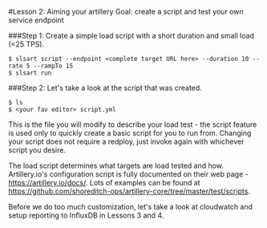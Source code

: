 #Lesson 2: Aiming your artillery
Goal: create a script and test your own service endpoint

###Step 1: Create a simple load script with a short duration and small load (<25 TPS).

```
$ slsart script --endpoint <complete target URL here> --duration 10 --rate 5 --rampTo 15
$ slsart run
```

###Step 2: Let's take a look at the script that was created.

```
$ ls
$ <your fav editor> script.yml
```

This is the file you will modify to describe your load test - the script feature is used only to quickly create a basic script for you to run from.  Changing your script does not require a redploy, just invoke again with whichever script you desire.

The load script determines what targets are load tested and how.  Artillery.io's configuration script is fully documented on their web page - https://artillery.io/docs/.  Lots of examples can be found at https://github.com/shoreditch-ops/artillery-core/tree/master/test/scripts.

Before we do too much customization, let's take a look at cloudwatch and setup reporting to InfluxDB in Lessons 3 and 4.
